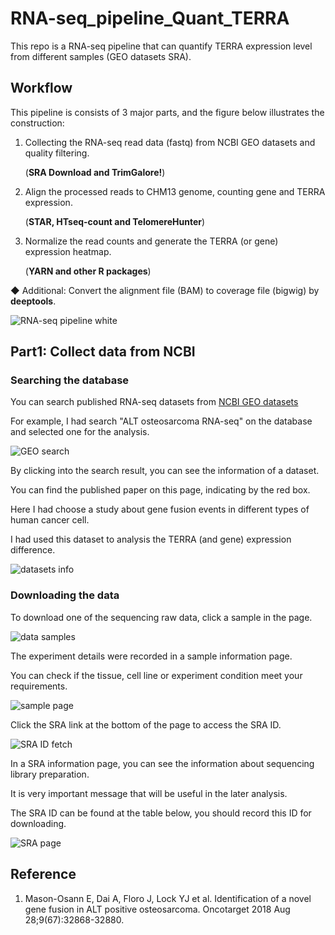 # RNA-seq_pipeline_Quant_TERRA
This repo is a RNA-seq pipeline that can quantify TERRA expression level from different samples (GEO datasets SRA).

## Workflow

This pipeline is consists of 3 major parts, and the figure below illustrates the construction:

1. Collecting the RNA-seq read data (fastq) from NCBI GEO datasets and quality filtering.

   (**SRA Download and TrimGalore!**)
   
2. Align the processed reads to CHM13 genome, counting gene and TERRA expression.

   (**STAR, HTseq-count and TelomereHunter**)

3. Normalize the read counts and generate the TERRA (or gene) expression heatmap.

   (**YARN and other R packages**)

◆ Additional: Convert the alignment file (BAM) to coverage file (bigwig) by **deeptools**.

![RNA-seq pipeline white](https://github.com/LAXY9887/RNA-seq_pipeline_Quant_TERRA/assets/109268110/69872114-15ac-49f2-9945-c6223f4ecb88 "workflow")

## Part1: Collect data from NCBI

### Searching the database

You can search published RNA-seq datasets from [NCBI GEO datasets](https://www.ncbi.nlm.nih.gov/gds)

For example, I had search "ALT osteosarcoma RNA-seq" on the database and selected one for the analysis.

![GEO search](https://github.com/LAXY9887/RNA-seq_pipeline_Quant_TERRA/assets/109268110/14867cd0-354a-4145-a0f6-559d7dbe9d64)

By clicking into the search result, you can see the information of a dataset.

You can find the published paper on this page, indicating by the red box.

Here I had choose a study about gene fusion events in different types of human cancer cell.

I had used this dataset to analysis the TERRA (and gene) expression difference. 

![datasets info](https://github.com/LAXY9887/RNA-seq_pipeline_Quant_TERRA/assets/109268110/5e940c90-c99a-44a6-b364-3add2fcede03)

### Downloading the data

To download one of the sequencing raw data, click a sample in the page.

![data samples](https://github.com/LAXY9887/RNA-seq_pipeline_Quant_TERRA/assets/109268110/599ff85d-14ba-4702-a502-2991807e4aef)

The experiment details were recorded in a sample information page. 

You can check if the tissue, cell line or experiment condition meet your requirements.

![sample page](https://github.com/LAXY9887/RNA-seq_pipeline_Quant_TERRA/assets/109268110/a79c1b5c-ab8d-4885-9c41-9aa6746890b5)

Click the SRA link at the bottom of the page to access the SRA ID.

![SRA ID fetch](https://github.com/LAXY9887/RNA-seq_pipeline_Quant_TERRA/assets/109268110/fa0929ef-b773-40b1-9575-7b9efeba2048)

In a SRA information page, you can see the information about sequencing library preparation.

It is very important message that will be useful in the later analysis.

The SRA ID can be found at the table below, you should record this ID for downloading.

![SRA page](https://github.com/LAXY9887/RNA-seq_pipeline_Quant_TERRA/assets/109268110/26eed5aa-319f-4e4a-afa5-da355013de3f)

## Reference

1. 	Mason-Osann E, Dai A, Floro J, Lock YJ et al. Identification of a novel gene fusion in ALT positive osteosarcoma. Oncotarget 2018 Aug 28;9(67):32868-32880.

